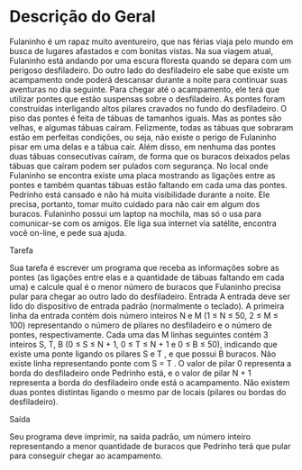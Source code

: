 # Descrição do Geral

Fulaninho é um rapaz muito aventureiro, que nas férias viaja pelo mundo em busca de lugares afastados e
com bonitas vistas. Na sua viagem atual, Fulaninho está andando por uma escura floresta quando se depara
com um perigoso desfiladeiro. Do outro lado do desfiladeiro ele sabe que existe um acampamento onde
poderá descansar durante a noite para continuar suas aventuras no dia seguinte. Para chegar até o
acampamento, ele terá que utilizar pontes que estão suspensas sobre o desfiladeiro. As pontes foram
construídas interligando altos pilares cravados no fundo do desfiladeiro.
O piso das pontes é feita de tábuas de tamanhos iguais. Mas as pontes são velhas, e algumas tábuas caíram.
Felizmente, todas as tábuas que sobraram estão em perfeitas condições, ou seja, não existe o perigo de
Fulaninho pisar em uma delas e a tábua cair. Além disso, em nenhuma das pontes duas tábuas consecutivas
caíram, de forma que os buracos deixados pelas tábuas que caíram podem ser pulados com segurança.
No local onde Fulaninho se encontra existe uma placa mostrando as ligações entre as pontes e também
quantas tábuas estão faltando em cada uma das pontes. Pedrinho está cansado e não há muita visibilidade
durante a noite. Ele precisa, portanto, tomar muito cuidado para não cair em algum dos buracos.
Fulaninho possui um laptop na mochila, mas só o usa para comunicar-se com os amigos. Ele liga sua internet
via satélite, encontra você on-line, e pede sua ajuda.

Tarefa

Sua tarefa é escrever um programa que receba as informações sobre as pontes (as ligações entre elas e a
quantidade de tábuas faltando em cada uma) e calcule qual é o menor número de buracos que Fulaninho
precisa pular para chegar ao outro lado do desfiladeiro.
Entrada
A entrada deve ser lido do dispositivo de entrada padrão (normalmente o teclado).
A primeira linha da entrada contém dois número inteiros N e M (1 ≤ N ≤ 50, 2 ≤ M ≤ 100) representando o
número de pilares no desfiladeiro e o número de pontes, respectivamente. Cada uma das M linhas seguintes
contém 3 inteiros S, T, B (0 ≤ S ≤ N + 1, 0 ≤ T ≤ N + 1 e 0 ≤ B ≤ 50), indicando que existe uma ponte
ligando os pilares S e T , e que possui B buracos. Não existe linha representando ponte com S = T . O valor
de pilar 0 representa a borda do desfiladeiro onde Pedrinho está, e o valor de pilar N + 1 representa a borda
do desfiladeiro onde está o acampamento. Não existem duas pontes distintas ligando o mesmo par de locais
(pilares ou bordas do desfiladeiro).

Saída

Seu programa deve imprimir, na saída padrão, um número inteiro representando a menor quantidade de
buracos que Pedrinho terá que pular para conseguir chegar ao acampamento.

